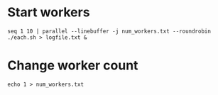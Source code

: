# Start workers
`seq 1 10 | parallel --linebuffer -j num_workers.txt --roundrobin ./each.sh > logfile.txt &`

# Change worker count
`echo 1 > num_workers.txt`
